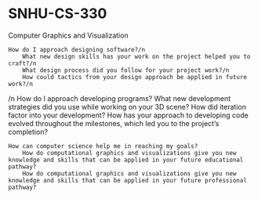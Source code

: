 # SNHU-CS-330
Computer Graphics and Visualization


    How do I approach designing software?/n
        What new design skills has your work on the project helped you to craft?/n
        What design process did you follow for your project work?/n
        How could tactics from your design approach be applied in future work?/n
/n
    How do I approach developing programs?
        What new development strategies did you use while working on your 3D scene?
        How did iteration factor into your development?
        How has your approach to developing code evolved throughout the milestones, which led you to the project’s completion?

    How can computer science help me in reaching my goals?
        How do computational graphics and visualizations give you new knowledge and skills that can be applied in your future educational pathway?
        How do computational graphics and visualizations give you new knowledge and skills that can be applied in your future professional pathway?

